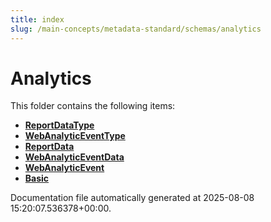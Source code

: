 ```yaml
---
title: index
slug: /main-concepts/metadata-standard/schemas/analytics
---
```


# Analytics

This folder contains the following items:

- [**ReportDataType**](/main-concepts/metadata-standard/schemas/analytics/reportdatatype)
- [**WebAnalyticEventType**](/main-concepts/metadata-standard/schemas/analytics/webanalyticeventtype)
- [**ReportData**](/main-concepts/metadata-standard/schemas/analytics/reportdata)
- [**WebAnalyticEventData**](/main-concepts/metadata-standard/schemas/analytics/webanalyticeventdata)
- [**WebAnalyticEvent**](/main-concepts/metadata-standard/schemas/analytics/webanalyticevent)
- [**Basic**](/main-concepts/metadata-standard/schemas/analytics/basic)


Documentation file automatically generated at 2025-08-08 15:20:07.536378+00:00.
